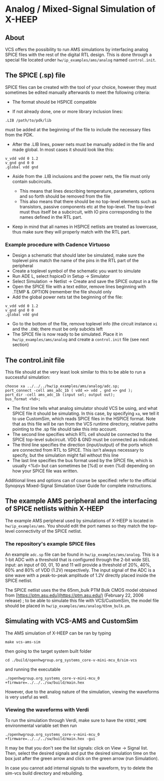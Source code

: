 # Analog / Mixed-Signal Simulation of X-HEEP

## About

VCS offers the possibility to run AMS simulations by interfacing analog SPICE files with the rest of the digital RTL design. This is done through a special file located under `hw/ip_examples/ams/analog` named `control.init`.

## The SPICE (.sp) file

SPICE files can be created with the tool of your choice, however they must sometimes be edited manually afterwards to meet the following criteria:

- The format should be HSPICE compatible

- If not already done, one or more library inclusion lines:
```
.LIB /path/to/pdk/lib
```
must be added at the beginning of the file to include the necessary files from the PDK.

- After the .LIB lines, power nets must be manually added in the file and made global. In most cases it should look like this:
```
v_vdd vdd 0 1.2
v_gnd gnd 0 0
.global vdd gnd
```

- Aside from the .LIB inclusions and the power nets, the file must only contain subcircuits.
    - This means that lines describing temperature, parameters, options and so forth should be removed from the file
    - This also means that there should be no top-level elements such as transistors, passive components etc at the top-level. The top-level must thus itself be a subcircuit, with IO pins corresponding to the names defined in the RTL part.

- Keep in mind that all names in HSPICE netlists are treated as lowercase, thus make sure they will properly match with the RTL part.

### Example procedure with Cadence Virtuoso

- Design a schematic that should later be simulated, make sure the toplevel pins match the name of the pins in the RTL part of the peripheral
- Create a toplevel symbol of the schematic you want to simulate
- Run ADE L, select hspiceD in Setup -> Simulator
- Select Simulation -> Netlist -> Create and save the SPICE output in a file
- Open the SPICE file with a text editor, remove lines beginning with .TEMP & .OPTION (remember the file should only
- Add the global power nets tat the beginning of the file:
```
v_vdd vdd 0 1.2
v_gnd gnd 0 0
.global vdd gnd
```
- Go to the bottom of the file, remove toplevel info (the circuit instance `xi` and the `.END`; there must be only subckts left
- The SPICE file is now ready to be simulated. Place it in `hw/ip_examples/ams/analog` and create a `control.init` file (see next section)

## The control.init file

This file should at the very least look similar to this to be able to run a successful simulation:
```
choose xa ../../../hw/ip_examples/ams/analog/adc.sp;
port_connect -cell ams_adc_1b ( vdd => vdd , gnd => gnd );
port_dir -cell ams_adc_1b (input sel; output out);
bus_format <%d>;
```
- The first line tells what analog simulator should VCS be using, and what SPICE file it should be simulating. In this case, by specifying `xa`, we tell it to use CustomSim, which reads SPICE files in the HSPICE format. Note that as this file will be ran from the VCS runtime directory, relative paths pointing to the .sp file should take this into account.
- The second line specifies which RTL cell should be connected to the SPICE top-level subcircuit. VDD & GND must be connected as indicated.
- The third line specifies the direction (input/output) of the ports which are connected from RTL to SPICE. This isn't always necessary to specify, but the simulation might fail without this line
- The last line specifies the bus format used by the SPICE file, which is usually <%d> but can sometimes be [%d] or even (%d) depending on how your SPICE file was written.

Additional lines and options can of course be specified: refer to the official Synopsys Mixed-Signal Simulation User Guide for complete instructions.

## The example AMS peripheral and the interfacing of SPICE netlists within X-HEEP

The example AMS peripheral used by simulations of X-HEEP is located in `hw/ip_examples/ams`. You should edit the port names so they match the top-level connectivity of the SPICE netlist.


### The repository's example SPICE files

An example `adc.sp` file can be found in `hw/ip_examples/ams/analog`. This is a 1-bit ADC with a threshold that is configured through the 2-bit wide SEL input: an input of 00, 01, 10 and 11 will provide a threshold of 20%, 40%, 60% and 80% of VDD (1.2V) respectively. The input signal of the ADC is a sine wave with a peak-to-peak amplitude of 1.2V directly placed inside the SPICE netlist.

The SPICE netlist uses the the 65nm_bulk PTM Bulk CMOS model obtained from [https://ptm.asu.edu](https://ptm.asu.edu/) (February 22, 2006 release) ; to be able to simulate this file with VCS/CustomSim, the model file should be placed in `hw/ip_examples/ams/analog/65nm_bulk.pm`.

## Simulating with VCS-AMS and CustomSim

The AMS simulation of X-HEEP can be ran by typing
```
make vcs-ams-sim
```

then going to the target system built folder

```
cd ./build/openhwgroup.org_systems_core-v-mini-mcu_0/sim-vcs
```

and running the executable

```
./openhwgroup.org_systems_core-v-mini-mcu_0 +firmware=../../../sw/build/main.hex
```

However, due to the analog nature of the simulation, viewing the waveforms is very useful as well.

### Viewing the waveforms with Verdi

To run the simulation through Verdi, make sure to have the `VERDI_HOME` environmental variable  set then run
```
./openhwgroup.org_systems_core-v-mini-mcu_0 +firmware=../../../sw/build/main.hex -gui
```

It may be that you don't see the list signals: click on View -> Signal list. Then, select the desired signals and put the desired simulation time on the box just after the green arrow and click on the green arrow (run Simulation).

In case you cannot add internal signals to the waveform, try to delete the sim-vcs build directory and rebuilding.


